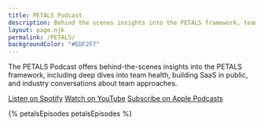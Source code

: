 ```yaml
---
title: PETALS Podcast
description: Behind the scenes insights into the PETALS framework, team health, building SaaS in public, and industry approaches.
layout: page.njk
permalink: /PETALS/
backgroundColor: "#EDF2F7"
---
```


The PETALS Podcast offers behind-the-scenes insights into the PETALS framework, including deep dives into team health, building SaaS in public, and industry conversations about team approaches.

<div class="petals-app-links">
  <a class="tdbc-button" href="https://open.spotify.com/show/1dGwBZFMtlLtcJG4nbQYGS?si=eaIfOaIsSDC2Fsp6IyLtMg" target="_blank" rel="noopener noreferrer">Listen on Spotify</a>
  <a class="tdbc-button" href="https://youtube.com/@petalsteam?si=CatTwc3zgmNs0Kwb" target="_blank" rel="noopener noreferrer">Watch on YouTube</a>
  <a class="tdbc-button" href="https://podcasts.apple.com/gb/podcast/petals/id1698197915" target="_blank" rel="noopener noreferrer">Subscribe on Apple Podcasts</a>
</div>

{% petalsEpisodes petalsEpisodes %}
